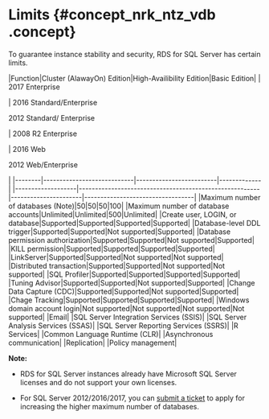 # Limits {#concept_nrk_ntz_vdb .concept}

To guarantee instance stability and security, RDS for SQL Server has certain limits.

|Function|Cluster \(AlawayOn\) Edition|High-Availibility Edition|Basic Edition|
| 2017 Enterprise

 | 2016 Standard/Enterprise

 2012 Standard/ Enterprise

 | 2008 R2 Enterprise

 | 2016 Web

 2012 Web/Enterprise

 |
|--------|----------------------------|-------------------------|-------------|
|-------------------|--------------------------------------------------------|----------------------|----------------------------------|
|Maximum number of databases \(Note\)|50|50|50|100|
|Maximum number of database accounts|Unlimited|Unlimited|500|Unlimited|
|Create user, LOGIN, or database|Supported|Supported|Supported|Supported|
|Database-level DDL trigger|Supported|Supported|Not supported|Supported|
|Database permission authorization|Supported|Supported|Not supported|Supported|
|KILL permission|Supported|Supported|Supported|Supported|
|LinkServer|Supported|Supported|Not supported|Not supported|
|Distributed transaction|Supported|Supported|Not supported|Not supported|
|SQL Profiler|Supported|Supported|Supported|Supported|
|Tuning Advisor|Supported|Supported|Not supported|Supported|
|Change Data Capture \(CDC\)|Supported|Supported|Not supported|Supported|
|Chage Tracking|Supported|Supported|Supported|Supported|
|Windows domain account login|Not supported|Not supported|Not supported|Not supported|
|Email|
|SQL Server Integration Services \(SSIS\)|
|SQL Server Analysis Services \(SSAS\)|
|SQL Server Reporting Services \(SSRS\)|
|R Services|
|Common Language Runtime \(CLR\)|
|Asynchronous communication|
|Replication|
|Policy management|

**Note:** 

-   RDS for SQL Server instances already have Microsoft SQL Server licenses and do not support your own licenses.

-   For SQL Server 2012/2016/2017, you can [submit a ticket](https://workorder-intl.console.aliyun.com/#/ticket/createIndex) to apply for increasing the higher maximum number of databases.


